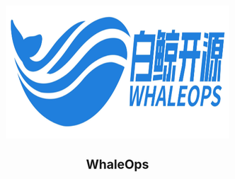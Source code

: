 <p align="center">
<img src="https://github.com/WhaleOps/.github/blob/main/profile/logo.png" height="300">
</p>

<h1 align="center">WhaleOps</h1>
